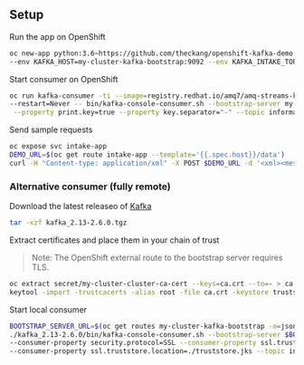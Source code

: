 ## Setup

Run the app on OpenShift

```bash
oc new-app python:3.6~https://github.com/theckang/openshift-kafka-demo --name intake-app --context-dir=intake-app \
--env KAFKA_HOST=my-cluster-kafka-bootstrap:9092 --env KAFKA_INTAKE_TOPIC=information-return-intake
```

Start consumer on OpenShift

```bash
oc run kafka-consumer -ti --image=registry.redhat.io/amq7/amq-streams-kafka-25-rhel7:1.5.0 --rm=true \
--restart=Never -- bin/kafka-console-consumer.sh --bootstrap-server my-cluster-kafka-bootstrap:9092 \
 --property print.key=true --property key.separator="-" --topic information-return-intake --from-beginning
```

Send sample requests

```bash
oc expose svc intake-app
DEMO_URL=$(oc get route intake-app --template='{{.spec.host}}/data')
curl -H "Content-type: application/xml" -X POST $DEMO_URL -d '<xml><message>This is a test</message></xml>'
```


### Alternative consumer (fully remote)

Download the latest releaseo of [Kafka](https://www.apache.org/dyn/closer.cgi?path=/kafka/2.6.0/kafka_2.13-2.6.0.tgz)

```bash
tar -xzf kafka_2.13-2.6.0.tgz
```

Extract certificates and place them in your chain of trust
> Note: The OpenShift external route to the bootstrap server requires TLS.

```bash
oc extract secret/my-cluster-cluster-ca-cert --keys=ca.crt --to=- > ca.crt
keytool -import -trustcacerts -alias root -file ca.crt -keystore truststore.jks -storepass password -noprompt
```

Start local consumer

```bash
BOOTSTRAP_SERVER_URL=$(oc get routes my-cluster-kafka-bootstrap -o=jsonpath='{.status.ingress[0].host}{"\n"}'):443
./kafka_2.13-2.6.0/bin/kafka-console-consumer.sh --bootstrap-server $BOOTSTRAP_SERVER_URL \
--consumer-property security.protocol=SSL --consumer-property ssl.truststore.password=password \
--consumer-property ssl.truststore.location=./truststore.jks --topic information-return-intake
```
